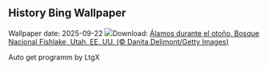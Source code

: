 ## History Bing Wallpaper
Wallpaper date: 2025-09-22
![](https://www.bing.com/th?id=OHR.AspenEquinox_ES-ES0554126679_UHD.jpg&w=1000)Download: [Álamos durante el otoño, Bosque Nacional Fishlake, Utah, EE. UU. (© Danita Delimont/Getty Images)](https://www.bing.com/th?id=OHR.AspenEquinox_ES-ES0554126679_UHD.jpg)

Auto get programm by LtgX
